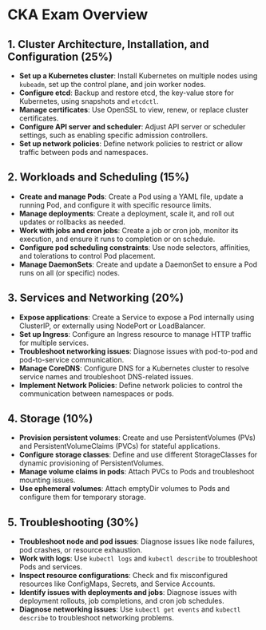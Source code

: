 # CKA Exam Overview

## 1. **Cluster Architecture, Installation, and Configuration** (25%)

- **Set up a Kubernetes cluster**: Install Kubernetes on multiple nodes using
  `kubeadm`, set up the control plane, and join worker nodes.
- **Configure etcd**: Backup and restore etcd, the key-value store for
  Kubernetes, using snapshots and `etcdctl`.
- **Manage certificates**: Use OpenSSL to view, renew, or replace cluster
  certificates.
- **Configure API server and scheduler**: Adjust API server or scheduler
  settings, such as enabling specific admission controllers.
- **Set up network policies**: Define network policies to restrict or allow
  traffic between pods and namespaces.

## 2. **Workloads and Scheduling** (15%)

- **Create and manage Pods**: Create a Pod using a YAML file, update a running
  Pod, and configure it with specific resource limits.
- **Manage deployments**: Create a deployment, scale it, and roll out updates or
  rollbacks as needed.
- **Work with jobs and cron jobs**: Create a job or cron job, monitor its
  execution, and ensure it runs to completion or on schedule.
- **Configure pod scheduling constraints**: Use node selectors, affinities, and
  tolerations to control Pod placement.
- **Manage DaemonSets**: Create and update a DaemonSet to ensure a Pod runs on
  all (or specific) nodes.

## 3. **Services and Networking** (20%)

- **Expose applications**: Create a Service to expose a Pod internally using
  ClusterIP, or externally using NodePort or LoadBalancer.
- **Set up Ingress**: Configure an Ingress resource to manage HTTP traffic for
  multiple services.
- **Troubleshoot networking issues**: Diagnose issues with pod-to-pod and
  pod-to-service communication.
- **Manage CoreDNS**: Configure DNS for a Kubernetes cluster to resolve service
  names and troubleshoot DNS-related issues.
- **Implement Network Policies**: Define network policies to control the
  communication between namespaces or pods.

## 4. **Storage** (10%)

- **Provision persistent volumes**: Create and use PersistentVolumes (PVs) and
  PersistentVolumeClaims (PVCs) for stateful applications.
- **Configure storage classes**: Define and use different StorageClasses for
  dynamic provisioning of PersistentVolumes.
- **Manage volume claims in pods**: Attach PVCs to Pods and troubleshoot
  mounting issues.
- **Use ephemeral volumes**: Attach emptyDir volumes to Pods and configure them
  for temporary storage.

## 5. **Troubleshooting** (30%)

- **Troubleshoot node and pod issues**: Diagnose issues like node failures, pod
  crashes, or resource exhaustion.
- **Work with logs**: Use `kubectl logs` and `kubectl describe` to troubleshoot
  Pods and services.
- **Inspect resource configurations**: Check and fix misconfigured resources
  like ConfigMaps, Secrets, and Service Accounts.
- **Identify issues with deployments and jobs**: Diagnose issues with deployment
  rollouts, job completions, and cron job schedules.
- **Diagnose networking issues**: Use `kubectl get events` and
  `kubectl describe` to troubleshoot networking problems.
